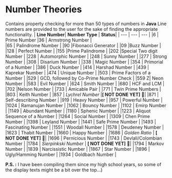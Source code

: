 # Number Theories

Contains property checking for more than 50 types of numbers in **Java** Line numbers are provided to the user for the sake of finding the appropriate functionality.
| **Line Number**| **Number Type** | **Status**|
| --- | --- | --- |
|6 | Prime Number
|36   | Armstrong Number |  
|65   | Palindrome Number | 
|90   |Fibonacci Generator | 
|09   |Buzz Number | 
|128  | Perfect Number | 
|155  |Prime Palindrome  | 
|202  |Special Two digit Number | 
|228  | Automorphic Number | 
|248  | Sunny Number | 
|277  | Strong Number | |308  | Disarium Number | 
|338  | Magic Number | 
|354  | Primorial of a Number | 
|386  | Duck Number | 
|414  | Harshad Number | 
|439  | Kaprekar Number | 
|474  | Unique Number | 
|503  | Prime Factors of a Number | 
|529  | GCD, followed by Co-Prime Number Check | 
|559 Z| Neon Number | 
|583  | Evil Number | 
|624  | Smith Number | 
|680  |  HCF and LCM | 
|702  |Nelson Number | 
|733  | Amicable Pair | 
|771  | Twin Prime Numbers | 
|803  | Keith Number | 
|857  | *Lychrel Number* |**[ NOT DONE YET]** 🔧| 
|871  | Self-describing Number | 
|919  | Heavy Number | 
|957  | Powerful Number | 
|1024 | Ramanujan Number | 
|1062 | Bouncy Number | 
|1102 | Emirp Number | 
|1149 | Abundant Number | 
|1180 | Sphenic Number | 
|1223 | Aliquot Sequence of a Number | 
|1264 | Social Number | 
|1309 | Chen Prime Number | 
|1398 | Leyland Number | 
|1441 | Safe Prime Number | 
|1493 | Fascinating Number | 
|1551 | Woodall Number | 
|1578 | Deudeney Number | 
|1623 | Thabit Number | 
|1660 | Happy Number | 
|1686 | *Golden Ratio* | **[ NOT DONE YET]** 🔧| 
|1696 | Pernicious Number | 
|1743 | Devlali/Colombian Number | 
|1784 | *Sierpinkski Number* | **[ NOT DONE YET]** 🔧| 
|1794 | Markov Number | 
|1839 | Narcissistic Number | 
|1867 | Star Number | 
|1896 | Ugly/Hamming Number | 
|1934 | Goldbach Number | 

**P.S. :**  I have been compiling them since my high school years, so some of the display texts might be a bit over the top...)
